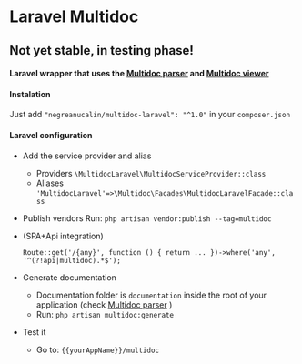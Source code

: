 # Laravel Multidoc

## Not yet stable, in testing phase!

#### Laravel wrapper that uses the [Multidoc parser](https://github.com/negreanucalin/multidoc-parser) and [Multidoc viewer](https://github.com/negreanucalin/multidoc-viewer)

#### Instalation

Just add `"negreanucalin/multidoc-laravel": "^1.0"` in your `composer.json`

#### Laravel configuration

* Add the service provider and alias
    * Providers ` \MultidocLaravel\MultidocServiceProvider::class `
    * Aliases ` 'MultidocLaravel'=>\Multidoc\Facades\MultidocLaravelFacade::class `

* Publish vendors
Run:
` php artisan vendor:publish --tag=multidoc `

* (SPA+Api integration)

  `Route::get('/{any}', function () {
        return ...
    })->where('any', '^(?!api|multidoc).*$');`

* Generate documentation
	* Documentation folder is `documentation` inside the root of your application (check [Multidoc parser](https://github.com/negreanucalin/multidoc-parser) )
	* Run:
` php artisan multidoc:generate `

* Test it
	* Go to:
` {{yourAppName}}/multidoc `